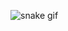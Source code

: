 ![snake gif](https://github.com/Xeruloudon/Xeruloudon/blob/output/github-contribution-grid-snake.gif)
